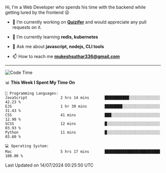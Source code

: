 Hi, I'm a Web Developer who spends his time with the backend while getting lured by the frontend 😜

- 🔭 I’m currently working on **[Quizifer](https://github.com/SutharMukesh/Quizifer/)** and would appreciate any pull requests on it.

- 🌱 I’m currently learning **redis, kubernetes**

- 💬 Ask me about **javascript, nodejs, CLI tools**

- 📫 How to reach me **mukeshsuthar336@gmail.com**

---
<!--START_SECTION:waka-->
![Code Time](http://img.shields.io/badge/Code%20Time-3%2C033%20hrs%206%20mins-blue)

📊 **This Week I Spent My Time On** 

```text
💬 Programming Languages: 
JavaScript               2 hrs 14 mins       ███████████░░░░░░░░░░░░░░   42.23 % 
EJS                      1 hr 39 mins        ████████░░░░░░░░░░░░░░░░░   31.43 % 
CSS                      41 mins             ███░░░░░░░░░░░░░░░░░░░░░░   12.98 % 
SCSS                     12 mins             █░░░░░░░░░░░░░░░░░░░░░░░░   03.93 % 
Python                   11 mins             █░░░░░░░░░░░░░░░░░░░░░░░░   03.60 % 

💻 Operating System: 
Mac                      5 hrs 17 mins       █████████████████████████   100.00 % 
```


 Last Updated on 14/07/2024 00:25:50 UTC
<!--END_SECTION:waka-->
